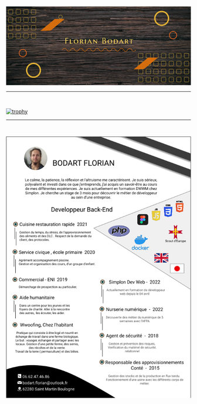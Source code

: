 ![Cover](https://github.com/BodartFlorian/BodartFlorian/blob/main/img/header.png)
<!--  * * *
<br> -->

<hr>
<br> 

[![trophy](https://github-profile-trophy.vercel.app/?username=BodartFlorian&theme=matrix)](https://github.com/BodartFlorian/github-profile-trophy)

<hr>
<br> 

![Cover](https://github.com/BodartFlorian/BodartFlorian/blob/main/img/CV_bodart_florian.png)
<!--  * * *
<br> -->
 
<!--
- 🔭 I’m currently working on ...
- 🌱 I’m currently learning ...
- 👯 I’m looking to collaborate on ...
- 🤔 I’m looking for help with ...
- 💬 Ask me about ...
- 📫 How to reach me: ...
- 😄 Pronouns: ...
- ⚡ Fun fact: ...
-->
